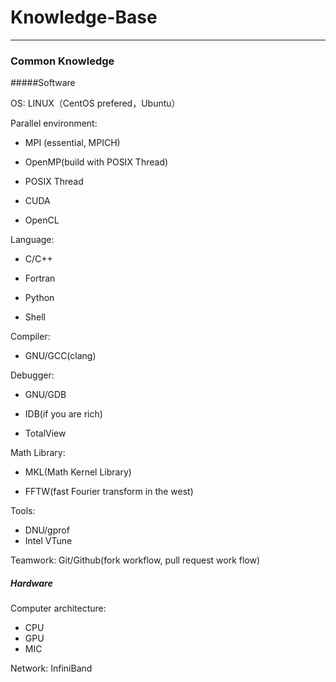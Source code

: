 # Knowledge-Base

---

### Common Knowledge

#####Software 

OS: LINUX（CentOS prefered，Ubuntu）

 Parallel environment:

- MPI (essential, MPICH)

- OpenMP(build with POSIX Thread)
- POSIX Thread
- CUDA
- OpenCL

Language:

- C/C++

- Fortran

- Python

- Shell

Compiler:

- GNU/GCC(clang)

 

Debugger:

- GNU/GDB

- IDB(if you are rich)

- TotalView 

Math Library:

- MKL(Math Kernel Library)

- FFTW(fast Fourier transform in the west)

Tools:

- DNU/gprof
- Intel VTune

Teamwork: Git/Github(fork workflow, pull request work flow)

##### Hardware

Computer architecture:

- CPU
- GPU
- MIC

Network: InfiniBand